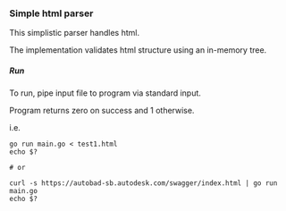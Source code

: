 ### Simple html parser

This simplistic parser handles html.

The implementation validates html structure using an in-memory tree.

##### Run

To run, pipe input file to program via standard input.

Program returns zero on success and 1 otherwise.

i.e.

    go run main.go < test1.html
    echo $?

    # or

    curl -s https://autobad-sb.autodesk.com/swagger/index.html | go run main.go
    echo $?

